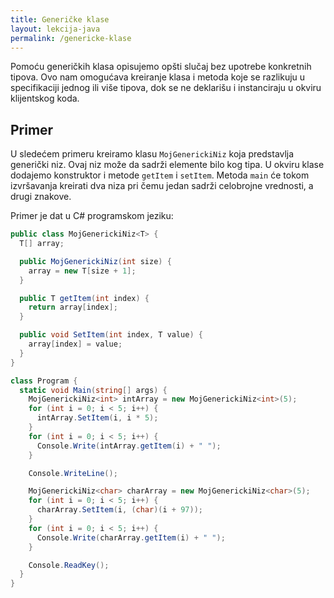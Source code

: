 ```yaml
---
title: Generičke klase
layout: lekcija-java
permalink: /genericke-klase
---
```


Pomoću generičkih klasa opisujemo opšti slučaj bez upotrebe konkretnih tipova. Ovo nam omogućava kreiranje klasa i metoda koje se razlikuju u specifikaciji jednog ili više tipova, dok se ne deklarišu i instanciraju u okviru klijentskog koda.

## Primer

U sledećem primeru kreiramo klasu `MojGenerickiNiz` koja predstavlja generički niz. Ovaj niz može da sadrži elemente bilo kog tipa. U okviru klase dodajemo konstruktor i metode `getItem` i `setItem`. Metoda `main` će tokom izvršavanja kreirati dva niza pri čemu jedan sadrži celobrojne vrednosti, a drugi znakove.

Primer je dat u C# programskom jeziku:

```cs
public class MojGenerickiNiz<T> {
  T[] array;

  public MojGenerickiNiz(int size) {
    array = new T[size + 1];
  }

  public T getItem(int index) {
    return array[index];
  }

  public void SetItem(int index, T value) {
    array[index] = value;
  }
}

class Program {
  static void Main(string[] args) {
    MojGenerickiNiz<int> intArray = new MojGenerickiNiz<int>(5);
    for (int i = 0; i < 5; i++) {
      intArray.SetItem(i, i * 5);
    }
    for (int i = 0; i < 5; i++) {
      Console.Write(intArray.getItem(i) + " ");
    }

    Console.WriteLine();

    MojGenerickiNiz<char> charArray = new MojGenerickiNiz<char>(5);
    for (int i = 0; i < 5; i++) {
      charArray.SetItem(i, (char)(i + 97));
    }
    for (int i = 0; i < 5; i++) {
      Console.Write(charArray.getItem(i) + " ");
    }

    Console.ReadKey();
  }
}
```
